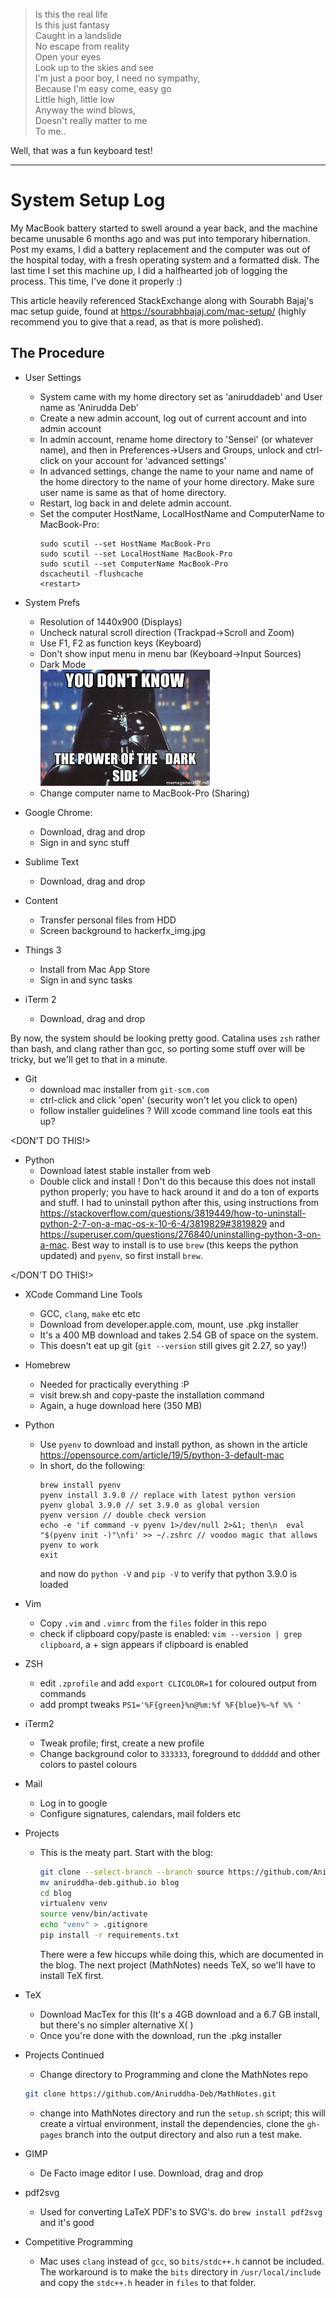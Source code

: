 > Is this the real life  
> Is this just fantasy  
> Caught in a landslide  
> No escape from reality  
> Open your eyes  
> Look up to the skies and see  
> I'm just a poor boy, I need no sympathy,  
> Because I'm easy come, easy go  
> Little high, little low  
> Anyway the wind blows,  
> Doesn't really matter to me  
> To me..  

Well, that was a fun keyboard test!

----------------------------

# System Setup Log

My MacBook battery started to swell around a year back, and the machine 
became unusable 6 months ago and was put into temporary hibernation. Post my 
exams, I did a battery replacement and the computer was out of the hospital 
today, with a fresh operating system and a formatted disk. The last time I set 
this machine up, I did a halfhearted job of logging the process. This time, I've
done it properly :)

This article heavily referenced StackExchange along with Sourabh Bajaj's mac 
setup guide, found at https://sourabhbajaj.com/mac-setup/ (highly recommend 
you to give that a read, as that is more polished).

## The Procedure

- User Settings
	- System came with my home directory set as 'aniruddadeb' and User name as 
	  'Anirudda Deb'
	- Create a new admin account, log out of current account and into admin account
	- In admin account, rename home directory to 'Sensei' (or whatever name), 
	  and then in Preferences->Users and Groups, unlock and ctrl-click on your 
	  account for 'advanced settings'
	- In advanced settings, change the name to your name and name of the home 
	  directory to the name of your home directory. Make sure user name is same 
	  as that of home directory.
	- Restart, log back in and delete admin account.
	- Set the computer HostName, LocalHostName and ComputerName to MacBook-Pro:
	  ```
	  sudo scutil --set HostName MacBook-Pro
	  sudo scutil --set LocalHostName MacBook-Pro
	  sudo scutil --set ComputerName MacBook-Pro
	  dscacheutil -flushcache
	  <restart>
	  ```

- System Prefs
	- Resolution of 1440x900 (Displays)
	- Uncheck natural scroll direction (Trackpad->Scroll and Zoom)
	- Use F1, F2 as function keys (Keyboard)
	- Don't show input menu in menu bar (Keyboard->Input Sources)
	- Dark Mode  
	![dark side meme](darkside.jpeg)
	- Change computer name to MacBook-Pro (Sharing)

- Google Chrome:
	- Download, drag and drop
	- Sign in and sync stuff

- Sublime Text
	- Download, drag and drop

- Content
	- Transfer personal files from HDD
	- Screen background to hackerfx_img.jpg

- Things 3
	- Install from Mac App Store
	- Sign in and sync tasks
	
- iTerm 2
	- Download, drag and drop

By now, the system should be looking pretty good. Catalina uses `zsh` rather than 
bash, and clang rather than gcc, so porting some stuff over will be tricky, but 
we'll get to that in a minute.

- Git
	- download mac installer from `git-scm.com`
	- ctrl-click and click 'open' (security won't let you click to open)
	- follow installer guidelines
	? Will xcode command line tools eat this up?

\<DON'T DO THIS!\>
- Python
	- Download latest stable installer from web
	- Double click and install
	! Don't do this because this does not install python properly; you have to 
	  hack around it and do a ton of exports and stuff. I had to uninstall
	  python after this, using instructions from https://stackoverflow.com/questions/3819449/how-to-uninstall-python-2-7-on-a-mac-os-x-10-6-4/3819829#3819829
	  and https://superuser.com/questions/276840/uninstalling-python-3-on-a-mac. 
	  Best way to install is to use `brew` (this keeps the python updated) and 
	  `pyenv`, so first install `brew`.

\</DON'T DO THIS!\>

- XCode Command Line Tools
	- GCC, `clang`, `make` etc etc
	- Download from developer.apple.com, mount, use .pkg installer
	- It's a 400 MB download and takes 2.54 GB of space on the system.
	* This doesn't eat up git (`git --version` still gives git 2.27, so yay!)

- Homebrew
	- Needed for practically everything :P
	- visit brew.sh and copy-paste the installation command
	- Again, a huge download here (350 MB)

- Python
	- Use `pyenv` to download and install python, as shown in the article https://opensource.com/article/19/5/python-3-default-mac
	- In short, do the following:
	  ```
	  brew install pyenv
	  pyenv install 3.9.0 // replace with latest python version
	  pyenv global 3.9.0 // set 3.9.0 as global version
	  pyenv version // double check version
	  echo -e 'if command -v pyenv 1>/dev/null 2>&1; then\n  eval "$(pyenv init -)"\nfi' >> ~/.zshrc // voodoo magic that allows pyenv to work
	  exit
	  ```
	  and now do `python -V` and `pip -V` to verify that python 3.9.0 is loaded

- Vim
	- Copy `.vim` and `.vimrc` from the `files` folder in this repo 
	- check if clipboard copy/paste is enabled: `vim --version | grep clipboard`, 
	  a + sign appears if clipboard is enabled

- ZSH
	- edit `.zprofile` and add `export CLICOLOR=1` for coloured output from commands
	- add prompt tweaks `PS1='%F{green}%n@%m:%f %F{blue}%~%f %% '`

- iTerm2
	- Tweak profile; first, create a new profile
	- Change background color to `333333`, foreground to `dddddd` and other colors
	  to pastel colours

- Mail
	- Log in to google
	- Configure signatures, calendars, mail folders etc

- Projects
	- This is the meaty part. Start with the blog:
	  ```bash
	  git clone --select-branch --branch source https://github.com/Aniruddha-Deb/aniruddha-deb.github.io 
	  mv aniruddha-deb.github.io blog
	  cd blog
	  virtualenv venv
	  source venv/bin/activate
	  echo "venv" > .gitignore
	  pip install -r requirements.txt
	  ```
	  There were a few hiccups while doing this, which are documented in the 
	  blog. The next project (MathNotes) needs TeX, so we'll have to install 
	  TeX first.

- TeX
	- Download MacTex for this (It's a 4GB download and a 6.7 GB install, but 
	  there's no simpler alternative X( )
	- Once you're done with the download, run the .pkg installer

- Projects Continued
	- Change directory to Programming and clone the MathNotes repo 
	```bash
	git clone https://github.com/Aniruddha-Deb/MathNotes.git
	```
	- change into MathNotes directory and run the `setup.sh` script; this will 
	  create a virtual environment, install the dependencies, clone the `gh-pages` 
	  branch into the output directory and also run a test make.

- GIMP
	- De Facto image editor I use. Download, drag and drop

- pdf2svg
	- Used for converting LaTeX PDF's to SVG's. do `brew install pdf2svg` and 
	  it's good

- Competitive Programming
	- Mac uses `clang` instead of `gcc`, so `bits/stdc++.h` cannot be included. 
	  The workaround is to make the `bits` directory in `/usr/local/include` and 
	  copy the `stdc++.h` header in `files` to that folder.

